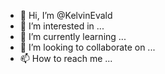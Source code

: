 - 👋 Hi, I’m @KelvinEvald
- 👀 I’m interested in ...
- 🌱 I’m currently learning ...
- 💞️ I’m looking to collaborate on ...
- 📫 How to reach me ...

<!---
KelvinEvald/KelvinEvald is a ✨ special ✨ repository because its `README.md` (this file) appears on your GitHub profile.
You can click the Preview link to take a look at your changes.
--->
